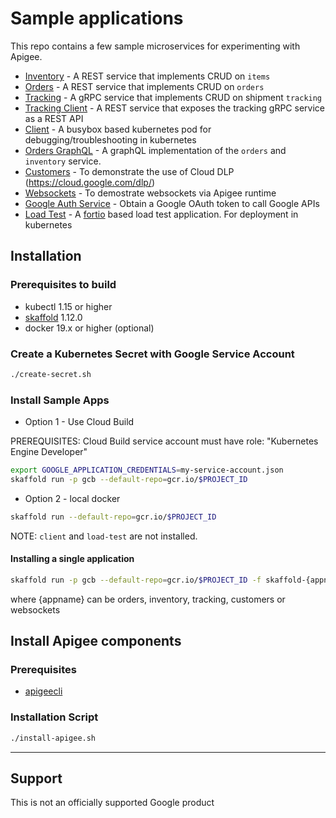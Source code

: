 # Sample applications

This repo contains a few sample microservices for experimenting with Apigee.

* [Inventory](./inventory) - A REST service that implements CRUD on `items`
* [Orders](./orders) - A REST service that implements CRUD on `orders`
* [Tracking](./tracking) - A gRPC service that implements CRUD on shipment `tracking`
* [Tracking Client](./tracking) - A REST service that exposes the tracking gRPC service as a REST API
* [Client](./client) - A busybox based kubernetes pod for debugging/troubleshooting in kubernetes
* [Orders GraphQL](./orders-gql) - A graphQL implementation of the `orders` and `inventory` service.
* [Customers](./customers) - To demonstrate the use of Cloud DLP (https://cloud.google.com/dlp/)
* [Websockets](./websockets) - To demostrate websockets via Apigee runtime
* [Google Auth Service](./google-auth-sidecar) - Obtain a Google OAuth token to call Google APIs
* [Load Test](./load-test) - A [fortio](https://github.com/fortio/fortio) based load test application. For deployment in kubernetes

## Installation

### Prerequisites to build

* kubectl 1.15 or higher
* [skaffold](https://skaffold.dev/) 1.12.0
* docker 19.x or higher (optional)

### Create a Kubernetes Secret with Google Service Account

```bash
./create-secret.sh
```

### Install Sample Apps

* Option 1 - Use Cloud Build

PREREQUISITES: Cloud Build service account must have role: "Kubernetes Engine Developer"

```bash
export GOOGLE_APPLICATION_CREDENTIALS=my-service-account.json
skaffold run -p gcb --default-repo=gcr.io/$PROJECT_ID
```

* Option 2 - local docker

```bash
skaffold run --default-repo=gcr.io/$PROJECT_ID
```

NOTE: `client` and `load-test` are not installed.

#### Installing a single application

```bash
skaffold run -p gcb --default-repo=gcr.io/$PROJECT_ID -f skaffold-{appname}.yaml
```

where {appname} can be orders, inventory, tracking, customers or websockets

## Install Apigee components

### Prerequisites

* [apigeecli](https://github.com/srinandan/apigeecli)

### Installation Script

```bash
./install-apigee.sh
```

___

## Support

This is not an officially supported Google product
